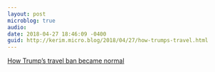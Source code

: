```yaml
---
layout: post
microblog: true
audio: 
date: 2018-04-27 18:46:09 -0400
guid: http://kerim.micro.blog/2018/04/27/how-trumps-travel.html
---
```

[How Trump’s travel ban became normal](http://www.vox.com/2018/4/27/17284798/travel-ban-scotus-countries-protests)
